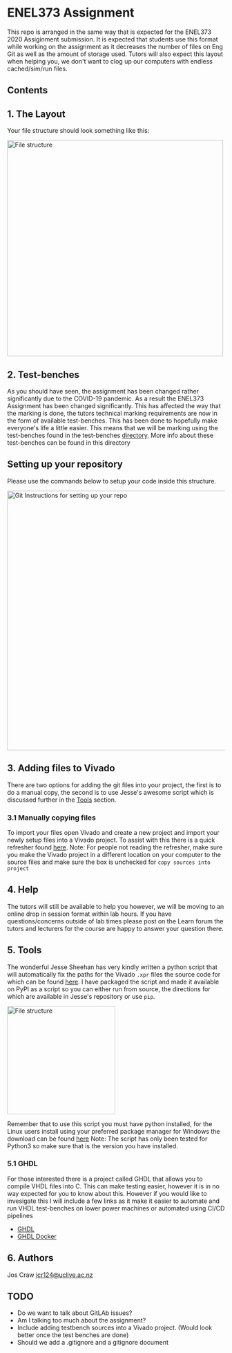 # ENEL373 Assignment
This repo is arranged in the same way that is expected for the ENEL373 2020 Assiginment submission.
It is expected that students use this format while working on the assignment as it decreases the
number of files on Eng Git as well as the amount of storage used. Tutors will also expect this layout when helping you, we don't
want to clog up our computers with endless cached/sim/run files.

## Contents

## 1. The Layout
Your file structure should look something like this:

<img alt="File structure" src="https://storage.googleapis.com/enle373students/filestructure.png" width="500" height="auto"/>

## 2. Test-benches
As you should have seen, the assignment has been changed rather significantly due to the COVID-19 pandemic. As a result the ENEL373 Assignment has been changed significantly. This has affected the way that the marking is done, the tutors technical marking requirements are now in the form of available test-benches. This
has been done to hopefully make everyone's life a little easier. This means that we will be marking using the test-benches found in the test-benches [directory](testbenches/). More info about these test-benches can be found in this directory

## Setting up your repository
Please use the commands below to setup your code inside this structure.

<img alt="Git Instructions for setting up your repo" src="https://storage.googleapis.com/enle373students/git-instructions.png" width="auto" height="600"/>

## 3. Adding files to Vivado
There are two options for adding the git files into your project, the first is to do a manual copy, the second is to use Jesse's awesome script which is discussed further in the 
[Tools](#tools) section.

### 3.1 Manually copying files
To import your files open Vivado and create a new project and import your newly setup files into a Vivado project.
To assist with this there is a quick refresher found [here](wiki/vivado-setup.md). Note: For people not reading the refresher, make sure
you make the Vivado project in a different location on your computer to the source files and make sure the box is unchecked for `copy sources into project`

## 4. Help
The tutors will still be available to help you however, we will be moving to an online drop in session format within lab hours. If you have questions/concerns outside of lab times 
please post on the Learn forum the tutors and lecturers for the course are happy to answer your question there.

<a name="tools"></a>

## 5. Tools
The wonderful Jesse Sheehan has very kindly written a python script that will automatically fix the paths for the Vivado `.xpr` files the source code for which can be found 
[here](https://github.com/jpsheehan/vivado-xpr-fixer). I have packaged the script and made it available on PyPI as a script so you can either run from source, 
the directions for which are available in Jesse's repository or use `pip`.

<img alt="File structure" src="https://storage.googleapis.com/enle373students/pip-install-fixed.png" width="auto" height="250"/>

Remember that to use this script you must have python installed, for the Linux users install using your preferred package manager for Windows the download can be found [here](https://www.python.org/downloads/windows/) Note: The script has only been tested for Python3 so make sure that is the version you have installed.

### 5.1 GHDL
For those interested there is a project called GHDL that allows you to compile VHDL files into C. This can make testing easier, however it is in no way expected for you to know 
about this. However if you would like to invesigate this I will include a few links as it make it easier to automate and run VHDL test-benches on lower power machines or
 automated using CI/CD pipelines

-   [GHDL](https://github.com/ghdl/ghdl)
-   [GHDL Docker](https://github.com/ghdl/docker)

## 6. Authors
Jos Craw <jcr124@uclive.ac.nz>

## TODO
-   Do we want to talk about GitLAb issues?
-   Am I talking too much about the assignment?
-   Include adding testbench sources into a Vivado project. (Would look better once the test benches are done)
-   Should we add a .gitignore and a gitignore document
